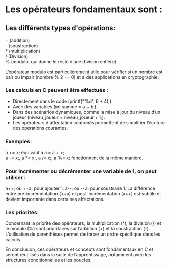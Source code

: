 # Les opérateurs fondamentaux sont :

## Les différents types d'opérations:

\+ (addition)  
\- (soustraction)  
\* (multiplication)  
/ (Division)  
% (modulo, qui donne le reste d’une division entière)  

L’opérateur modulo est particulièrement utile pour vérifier si un nombre est pair ou impair (nombre % 2 == 0) et a des applications en cryptographie.

### Les calculs en C peuvent être effectués :

* Directement dans le code (printf("%d", 6 + 4);).  
* Avec des variables (int somme = a + b;).  
* Dans des scénarios dynamiques, comme la mise à jour du niveau d’un joueur (niveau_joueur = niveau_joueur + 1;).  
* Les opérateurs d'affectation combinés permettent de simplifier l’écriture des opérations courantes.

### Exemples:

a += x; équivaut à a = a + x;  
a -= x;, a *= x;, a /= x;, a %= x; fonctionnent de la même manière.  

### Pour incrémenter ou décrémenter une variable de 1, on peut utiliser :

a++; ou ++a; pour ajouter 1.
a--; ou --a; pour soustraire 1.
La différence entre pré-incrémentation (++a) et post-incrémentation (a++) est subtile et devient importante dans certaines affectations.

### Les priorités:

Concernant la priorité des opérateurs, la multiplication (*), la division (/) et le modulo (%) sont prioritaires sur l’addition (+) et la soustraction (-). L’utilisation de parenthèses permet de forcer un ordre spécifique dans les calculs.

En conclusion, ces opérateurs et concepts sont fondamentaux en C et seront réutilisés dans la suite de l’apprentissage, notamment avec les structures conditionnelles et les boucles.